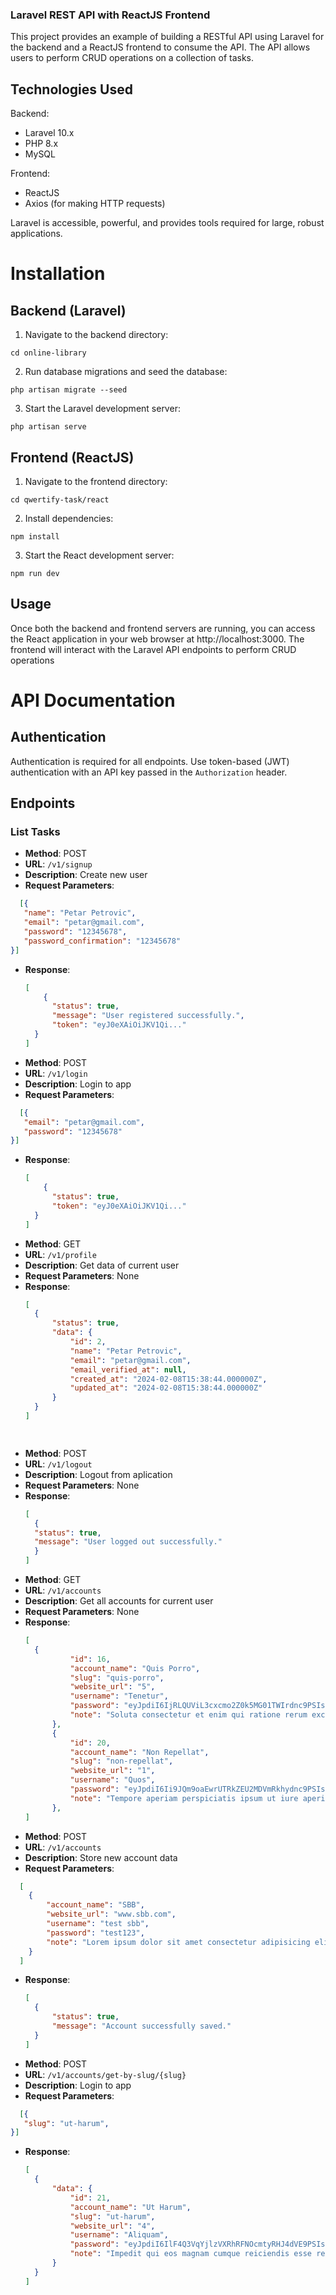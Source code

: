 ### Laravel REST API with ReactJS Frontend

This project provides an example of building a RESTful API using Laravel for the backend and a ReactJS frontend to consume the API. The API allows users to perform CRUD operations on a collection of tasks.

## Technologies Used
Backend:

- Laravel 10.x
- PHP 8.x
- MySQL

Frontend:
- ReactJS
- Axios (for making HTTP requests)

Laravel is accessible, powerful, and provides tools required for large, robust applications.

# Installation

## Backend (Laravel)

1. Navigate to the backend directory:

```
cd online-library
```

2. Run database migrations and seed the database:

```
php artisan migrate --seed
```
3. Start the Laravel development server:

```
php artisan serve
```

## Frontend (ReactJS)

1. Navigate to the frontend directory:

```
cd qwertify-task/react
```

2. Install dependencies:

```
npm install
```

3. Start the React development server:

```
npm run dev
```

## Usage
Once both the backend and frontend servers are running, you can access the React application in your web browser at http://localhost:3000. The frontend will interact with the Laravel API endpoints to perform CRUD operations 

# API Documentation

## Authentication

Authentication is required for all endpoints. Use token-based (JWT) authentication with an API key passed in the `Authorization` header.

## Endpoints

### List Tasks

- **Method**: POST
- **URL**: `/v1/signup`
- **Description**: Create new user
- **Request Parameters**: 
```json
  [{
   "name": "Petar Petrovic",
   "email": "petar@gmail.com",
   "password": "12345678",
   "password_confirmation": "12345678"
}]
```
- **Response**:
  ```json
  [
      {
        "status": true,
        "message": "User registered successfully.",
        "token": "eyJ0eXAiOiJKV1Qi..."
    }
  ]


- **Method**: POST
- **URL**: `/v1/login`
- **Description**: Login to app
- **Request Parameters**: 
```json
  [{
   "email": "petar@gmail.com",
   "password": "12345678"
}]
```
- **Response**:
  ```json
  [
      {
        "status": true,
        "token": "eyJ0eXAiOiJKV1Qi..."
    }
  ]


- **Method**: GET
- **URL**: `/v1/profile`
- **Description**: Get data of current user
- **Request Parameters**: None
- **Response**:
  ```json
  [
    {
        "status": true,
        "data": {
            "id": 2,
            "name": "Petar Petrovic",
            "email": "petar@gmail.com",
            "email_verified_at": null,
            "created_at": "2024-02-08T15:38:44.000000Z",
            "updated_at": "2024-02-08T15:38:44.000000Z"
        }
    }
  ]

          
- **Method**: POST
- **URL**: `/v1/logout`
- **Description**: Logout from aplication
- **Request Parameters**: None
- **Response**:
  ```json
  [
    {
    "status": true,
    "message": "User logged out successfully."
    } 
  ]        

- **Method**: GET
- **URL**: `/v1/accounts`
- **Description**: Get all accounts for current user
- **Request Parameters**: None
- **Response**:
  ```json
  [
    {
            "id": 16,
            "account_name": "Quis Porro",
            "slug": "quis-porro",
            "website_url": "5",
            "username": "Tenetur",
            "password": "eyJpdiI6IjRLQUViL3cxcmo2Z0k5MG01TWIrdnc9PSIsInZhbHVlIjoiT1VlVHZpUTB5bS81ejZJL1A5cTRzZz09IiwibWFjIjoiNGFjNzIyMzgwM2ZmZTcyZjQ2ZGFhMzkxNGYyYmY0Yzc4Mjk2YmM4NzI0NGUzNjMxZjViNzQyYmYzMzViYzYzZSIsInRhZyI6IiJ9",
            "note": "Soluta consectetur et enim qui ratione rerum excepturi. Quidem officia minima ex illum. Minus laboriosam pariatur quis sit sed in. Veritatis dolorum quaerat quos sunt laborum soluta quasi autem. In sapiente accusantium porro aut recusandae accusamus tempora. Esse non quaerat fuga labore aliquam. Necessitatibus corporis quas eum. In ut aut ut optio exercitationem. Sit et maxime optio et libero. Nemo quisquam reprehenderit eligendi quia autem occaecati repellat. Quae doloremque aspernatur aspernatur optio. Est omnis vel quae voluptates. Ea aut illum eum molestias possimus. Sapiente libero unde aut aliquam accusamus quo quam. Est minus voluptatem eum maxime. Inventore qui totam atque non odio perferendis."
        },
        {
            "id": 20,
            "account_name": "Non Repellat",
            "slug": "non-repellat",
            "website_url": "1",
            "username": "Quos",
            "password": "eyJpdiI6Ii9JQm9oaEwrUTRkZEU2MDVmRkhydnc9PSIsInZhbHVlIjoiQm1EaVoyUTZZOTZJVC9ucTQyMFpudz09IiwibWFjIjoiMDUwZWVjYWE3MzE0YjBhY2JlYjY0M2NiNTI4MTY2NWFhN2I1NGEyMzA0ZDFiOGU3NTVhODllYjU5ODc5NGJmNyIsInRhZyI6IiJ9",
            "note": "Tempore aperiam perspiciatis ipsum ut iure aperiam enim voluptate. Nihil beatae commodi quibusdam exercitationem unde. Impedit at officiis consectetur et impedit. Aperiam fugiat consequatur quis quasi. Architecto et amet veniam ut. Dolorum est nostrum ipsam eum. Aut voluptate fugit cumque aut fugit et qui. Eveniet voluptas beatae qui a hic. Tempore repellat dignissimos quos soluta explicabo omnis. Velit esse cupiditate ducimus doloribus commodi aliquid mollitia. Libero commodi est dolorem sint qui explicabo."
        },
  ]    

- **Method**: POST
- **URL**: `/v1/accounts`
- **Description**: Store new account data
- **Request Parameters**: 
```json
  [
    {
        "account_name": "SBB",
        "website_url": "www.sbb.com",
        "username": "test sbb",
        "password": "test123",
        "note": "Lorem ipsum dolor sit amet consectetur adipisicing elit. Perferendis, dolore hic quam reprehenderit ipsam rem tempora! Accusantium fugiat totam labore, quisquam exercitationem autem eligendi quia cupiditate quibusdam. Ipsam, dignissimos aliquid?"
    }
  ]
```
- **Response**:
  ```json
  [
    {
        "status": true,
        "message": "Account successfully saved."
    }
  ]


- **Method**: POST
- **URL**: `/v1/accounts/get-by-slug/{slug}`
- **Description**: Login to app
- **Request Parameters**: 
```json
  [{
   "slug": "ut-harum",
}]
```
- **Response**:
  ```json
  [
    {
        "data": {
            "id": 21,
            "account_name": "Ut Harum",
            "slug": "ut-harum",
            "website_url": "4",
            "username": "Aliquam",
            "password": "eyJpdiI6IlF4Q3VqYjlzVXRhRFNOcmtyRHJ4dVE9PSIsInZhbHVlIjoicGQ1U2ppUlp6ZkQ0WU9PWVI4WXdHZz09IiwibWFjIjoiYTU5ZDRkZTBiZjI5YTgxMDcwN2UyZGM0M2UyZWU0Y2FjY2E1MmQzMzJjZWI1NzY2YmYyYzhiNGE0ODlhYTljZCIsInRhZyI6IiJ9",
            "note": "Impedit qui eos magnam cumque reiciendis esse rem aut. Possimus autem ducimus doloremque quas. Consequuntur quos nulla est voluptatem. Voluptatibus aliquam velit non eligendi in eos unde. Et ea autem suscipit quos assumenda. Amet autem earum debitis voluptatem qui rerum. Unde culpa voluptate dolorum voluptas fuga reiciendis dolore. Illo culpa architecto saepe architecto vel quo assumenda. Saepe voluptas quas voluptatem sequi id dolorem. Voluptatem nostrum ipsa aliquid ipsa corporis. Temporibus quos voluptate quaerat aliquam laboriosam sequi facere. Ut ullam tempore aut maiores velit. Molestiae blanditiis aliquam voluptates vero nulla aut. Dolorum delectus aut cupiditate aut eligendi. Et necessitatibus enim corrupti repellat illum eligendi rerum. Vero deserunt omnis a beatae fugit. Vel eaque perferendis dolores reprehenderit voluptas at. Aut aut perferendis atque officiis eum nostrum rerum. Voluptatibus provident ut voluptates similique. Dicta consequatur maxime repellat iste cum maxime. Qui assumenda nemo ut unde sit qui et. Est sequi omnis consectetur debitis debitis."
        }
    }
  ]